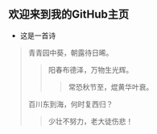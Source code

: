 ## 欢迎来到我的GitHub主页
- 这是一首诗
> 青青园中葵，朝露待日晞。
> > 阳春布德泽，万物生光辉。
> > > 常恐秋节至，焜黄华叶衰。
> 
> 百川东到海，何时复西归？
> > 少壮不努力，老大徒伤悲！



